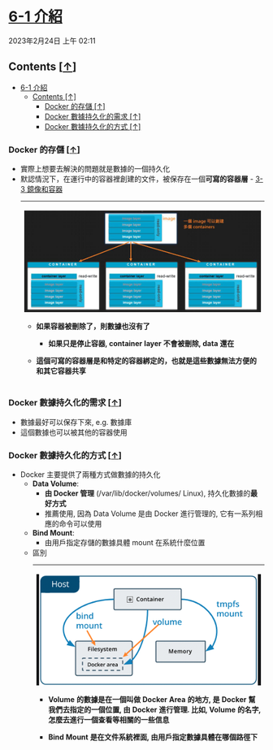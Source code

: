 <!-- This md file is originally converted from onenote -->

# [6-1 介紹](https://dockertips.readthedocs.io/en/latest/docker-volume/intro.html)

2023年2月24日
上午 02:11

## Contents [[↑](#6-1-介紹)]

- [6-1 介紹](#6-1-介紹)
  - [Contents \[↑\]](#contents-)
    - [Docker 的存儲 \[↑\]](#docker-的存儲-)
    - [Docker 數據持久化的需求 \[↑\]](#docker-數據持久化的需求-)
    - [Docker 數據持久化的方式 \[↑\]](#docker-數據持久化的方式-)

### Docker 的存儲 [[↑](#6-1-介紹)]

- 實際上想要去解決的問題就是數據的一個持久化
- 默認情況下，在運行中的容器裡創建的文件，被保存在一個**可寫的容器層** - [3-3 鏡像和容器](../3-quick-start/3-3-image-and-container.md)
  <table>
    <colgroup>
      <col style="width: 100%" />
    </colgroup>
    <thead>
      <tr class="header">
        <th>
          <p><img src="assets/000_6-1_介紹_000.png" /></p>
          <ul class="incremental">
            <li>
              <p>如果容器被刪除了，則數據也沒有了</p>
              <ul class="incremental">
                <li>
                  <p>如果只是停止容器, container layer 不會被刪除, data 還在</p>
                </li>
              </ul>
            </li>
            <li>
              <p>這個可寫的容器層是和特定的<strong>容器綁定的</strong>，也就是這些<strong>數據無法</strong>方便的<strong>和其它容器共享</strong></p>
            </li>
          </ul>
        </th>
      </tr>
    </thead>
    <tbody>
    </tbody>
  </table>

### Docker 數據持久化的需求 [[↑](#6-1-介紹)]

- 數據最好可以保存下來, e.g. 數據庫
- 這個數據也可以被其他的容器使用

### Docker 數據持久化的方式 [[↑](#6-1-介紹)]

- Docker 主要提供了兩種方式做數據的持久化
  - **Data Volume**:
    - **由 Docker 管理** (/var/lib/docker/volumes/ Linux), 持久化數據的**最好方式**
    - 推薦使用, 因為 Data Volume 是由 Docker 進行管理的, 它有一系列相應的命令可以使用
  - **Bind Mount**:
    - 由用戶指定存儲的數據具體 mount 在系統什麼位置
  - 區別
    <table>
      <colgroup>
        <col style="width: 100%" />
      </colgroup>
      <thead>
        <tr class="header">
          <th>
            <p><img src="assets/000_6-1_介紹_001.png" /></p>
            <ul class="incremental">
              <li>
                <p>Volume 的數據是在一個叫做 Docker Area 的地方, 是 Docker 幫我們去指定的一個位置, 由 Docker 進行管理. 比如, Volume 的名字,
                  怎麼去進行一個查看等相關的一些信息</p>
              </li>
              <li>
                <p>Bind Mount 是在文件系統裡面, 由用戶指定數據具體在哪個路徑下</p>
              </li>
            </ul>
          </th>
        </tr>
      </thead>
      <tbody>
      </tbody>
    </table>
